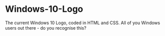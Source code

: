 # Windows-10-Logo
The current Windows 10 Logo, coded in HTML and CSS. All of you Windows users out there - do you recognise this?
